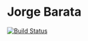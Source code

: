 Jorge Barata
============

[![Build Status](https://travis-ci.org/jorgebg/jorgebg.github.io.svg?branch=master)](https://travis-ci.org/jorgebg/jorgebg.github.io)
